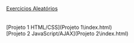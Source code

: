 

[Exercicios Aleatórios](Random\index.html)<br><br><br>
[Projeto 1 HTML/CSS](Projeto 1\index.html)<br>
[Projeto 2 JavaScript/AJAX](Projeto 2\index.html)<br>





